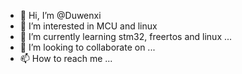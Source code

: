 - 👋 Hi, I’m @Duwenxi
- 👀 I’m interested in MCU and linux
- 🌱 I’m currently learning stm32, freertos and linux ...
- 💞️ I’m looking to collaborate on ...
- 📫 How to reach me ...

<!---
Duwenxi/Duwenxi is a ✨ special ✨ repository because its `README.md` (this file) appears on your GitHub profile.
You can click the Preview link to take a look at your changes.
--->
